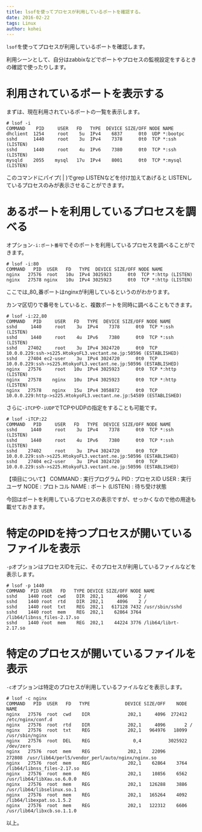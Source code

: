 ```yaml
---
title: lsofを使ってプロセスが利用しているポートを確認する。
date: 2016-02-22
tags: Linux
author: kohei
---
```


``lsof``を使ってプロセスが利用しているポートを確認します。

利用シーンとして、自分はzabbixなどでポートやプロセスの監視設定をするときの確認で使ったりします。

# 利用されているポートを表示する
まずは、現在利用されているポートの一覧を表示します。

```コマンド:オプション-i
# lsof -i
COMMAND    PID     USER   FD   TYPE  DEVICE SIZE/OFF NODE NAME
dhclient  1254     root    5u  IPv4    6837      0t0  UDP *:bootpc
sshd      1440     root    3u  IPv4    7378      0t0  TCP *:ssh (LISTEN)
sshd      1440     root    4u  IPv6    7380      0t0  TCP *:ssh (LISTEN)
mysqld    2055    mysql   17u  IPv4    8001      0t0  TCP *:mysql (LISTEN)
```

このコマンドにパイプ( | )でgrep LISTENなどを付け加えてあげると
LISTENしているプロセスのみが表示させることができます。


# あるポートを利用しているプロセスを調べる
オプション``-i:ポート番号``でそのポートを利用しているプロセスを調べることができます。

```コマンド:オプション-i
# lsof -i:80
COMMAND   PID  USER   FD   TYPE  DEVICE SIZE/OFF NODE NAME
nginx   27576  root   10u  IPv4 3025923      0t0  TCP *:http (LISTEN)
nginx   27578 nginx   10u  IPv4 3025923      0t0  TCP *:http (LISTEN)
```
ここでは_80_番ポートはnginxが利用しているというのがわかります。

カンマ区切りで番号をしていると、複数ポートを同時に調べることもできます。

```コマンド:オプション-i
# lsof -i:22,80
COMMAND   PID     USER   FD   TYPE  DEVICE SIZE/OFF NODE NAME
sshd     1440     root    3u  IPv4    7378      0t0  TCP *:ssh (LISTEN)
sshd     1440     root    4u  IPv6    7380      0t0  TCP *:ssh (LISTEN)
sshd    27402     root    3u  IPv4 3024720      0t0  TCP 10.0.0.229:ssh->s225.HtokyoFL3.vectant.ne.jp:50596 (ESTABLISHED)
sshd    27404 ec2-user    3u  IPv4 3024720      0t0  TCP 10.0.0.229:ssh->s225.HtokyoFL3.vectant.ne.jp:50596 (ESTABLISHED)
nginx   27576     root   10u  IPv4 3025923      0t0  TCP *:http (LISTEN)
nginx   27578    nginx   10u  IPv4 3025923      0t0  TCP *:http (LISTEN)
nginx   27578    nginx   15u  IPv4 3058872      0t0  TCP 10.0.0.229:http->s225.HtokyoFL3.vectant.ne.jp:54589 (ESTABLISHED)
```
さらに``-iTCP``や``-iUDP``でTCPやUDPの指定をすることも可能です。

```コマンド:オプション-iTCP
# lsof -iTCP:22
COMMAND   PID     USER   FD   TYPE  DEVICE SIZE/OFF NODE NAME
sshd     1440     root    3u  IPv4    7378      0t0  TCP *:ssh (LISTEN)
sshd     1440     root    4u  IPv6    7380      0t0  TCP *:ssh (LISTEN)
sshd    27402     root    3u  IPv4 3024720      0t0  TCP 10.0.0.229:ssh->s225.HtokyoFL3.vectant.ne.jp:50596 (ESTABLISHED)
sshd    27404 ec2-user    3u  IPv4 3024720      0t0  TCP 10.0.0.229:ssh->s225.HtokyoFL3.vectant.ne.jp:50596 (ESTABLISHED)
```

【項目について】
COMMAND : 実行プログラム
PID : プロセスID
USER : 実行ユーザ
NODE : プロトコル
NAME : ポート
(LISTEN) : 待ち受け状態

今回はポートを利用しているプロセスの表示ですが、せっかくなので他の用途も載せておきます。

# 特定のPIDを持つプロセスが開いているファイルを表示
``-p``オプションはプロセスIDを元に、そのプロセスが利用しているファイルなどを表示します。

```コマンド:オプション-p
# lsof -p 1440
COMMAND  PID USER   FD   TYPE DEVICE SIZE/OFF NODE NAME
sshd    1440 root  cwd    DIR  202,1     4096    2 /
sshd    1440 root  rtd    DIR  202,1     4096    2 /
sshd    1440 root  txt    REG  202,1   617128 7432 /usr/sbin/sshd
sshd    1440 root  mem    REG  202,1    62864 3764 /lib64/libnss_files-2.17.so
sshd    1440 root  mem    REG  202,1    44224 3776 /lib64/librt-2.17.so
```

# 特定のプロセスが開いているファイルを表示
``-c``オプションは特定のプロセスが利用しているファイルなどを表示します。

```コマンド:オプション-c
# lsof -c nginx
COMMAND   PID  USER   FD   TYPE             DEVICE SIZE/OFF    NODE NAME
nginx   27576  root  cwd    DIR              202,1     4096  272412 /etc/nginx/conf.d
nginx   27576  root  rtd    DIR              202,1     4096       2 /
nginx   27576  root  txt    REG              202,1   964976   18099 /usr/sbin/nginx
nginx   27576  root  DEL    REG                0,4          3025922 /dev/zero
nginx   27576  root  mem    REG              202,1    22096  272808　/usr/lib64/perl5/vendor_perl/auto/nginx/nginx.so
nginx   27576  root  mem    REG              202,1    62864    3764 /lib64/libnss_files-2.17.so
nginx   27576  root  mem    REG              202,1    10856    6562 /usr/lib64/libXau.so.6.0.0
nginx   27576  root  mem    REG              202,1   126288    3886 /usr/lib64/libselinux.so.1
nginx   27576  root  mem    REG              202,1   165264    4092 /lib64/libexpat.so.1.5.2
nginx   27576  root  mem    REG              202,1   122312    6606 /usr/lib64/libxcb.so.1.1.0
```

以上。

